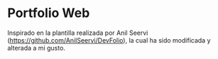 # Portfolio Web

Inspirado en la plantilla realizada por 
Anil Seervi (https://github.com/AnilSeervi/DevFolio), la cual ha sido 
modificada y alterada a mi gusto.
